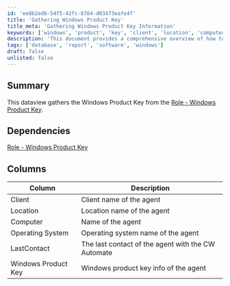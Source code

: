 ```yaml
---
id: 'ee8b2ed6-54f5-42fc-8764-d03473eafe4f'
title: 'Gathering Windows Product Key'
title_meta: 'Gathering Windows Product Key Information'
keywords: ['windows', 'product', 'key', 'client', 'location', 'computer', 'operating', 'system', 'lastcontact']
description: 'This document provides a comprehensive overview of how to gather the Windows Product Key from the designated role in ConnectWise Automate. It outlines the dependencies, the columns of data collected, and the significance of each data point in managing client systems.'
tags: ['database', 'report', 'software', 'windows']
draft: false
unlisted: false
---
```

## Summary

This dataview gathers the Windows Product Key from the [Role - Windows Product Key](https://proval.itglue.com/DOC-5078775-17415731).

## Dependencies

[Role - Windows Product Key](https://proval.itglue.com/DOC-5078775-17415731)

## Columns

| Column               | Description                                         |
|---------------------|-----------------------------------------------------|
| Client              | Client name of the agent                            |
| Location            | Location name of the agent                          |
| Computer            | Name of the agent                                   |
| Operating System    | Operating system name of the agent                  |
| LastContact         | The last contact of the agent with the CW Automate  |
| Windows Product Key  | Windows product key info of the agent               |












